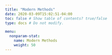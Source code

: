 ```yaml
---
title: "Modern Methods"
date: 2020-03-09T15:02:51-04:00
toc: false # Show table of contents? true/false
type: docs # Do not modify.

menu:
  nonparam-stat:
    name: Modern Methods
    weight: 50
---
```

